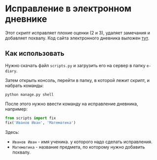# Исправление в электронном дневнике

Этот скрипт исправляет плохие оценки (2 и 3), удаляет замечания и добавляет похвалу.
Код сайта электронного дневника выложен [тут](https://github.com/devmanorg/e-diary).

## Как использовать
Нужно скачать файл `scripts.py` и загрузить его на сервер в папку `e-diary`.

Затем открыть консоль, перейти в папку, в которой лежит скрипт, и набрать команды:
```
python manage.py shell
```

После этого нужно ввести команду на исправление дневника, например:
```python
from scripts import fix
fix('Иванов Иван', 'Математика')
```
Здесь:
* `Иванов Иван` - имя ученика. у которого надо сделать исправления.
* `Математика` - название предмета, по которому нужно добавить похвалу.
